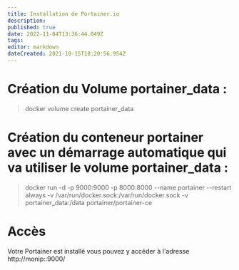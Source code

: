```yaml
---
title: Installation de Portainer.io
description: 
published: true
date: 2022-11-04T13:36:44.049Z
tags: 
editor: markdown
dateCreated: 2021-10-15T18:20:56.954Z
---
```


# Création du Volume portainer_data :
> docker volume create portainer_data
> 
# Création du conteneur portainer avec un démarrage automatique qui va utiliser le volume portainer_data :
> docker run -d -p 9000:9000 -p 8000:8000 --name portainer --restart always -v /var/run/docker.sock:/var/run/docker.sock -v portainer_data:/data portainer/portainer-ce
> 

# Accès
Votre Portainer est installé vous pouvez y accéder à l'adresse http://monip::9000/
